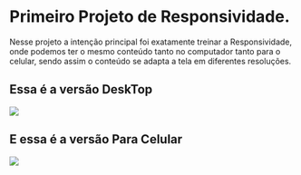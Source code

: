<h1> Primeiro Projeto de Responsividade.</h1>


<p> Nesse projeto a intenção principal foi exatamente treinar a Responsividade, onde podemos ter o mesmo conteúdo
    tanto no computador tanto para o celular, sendo assim o conteúdo se adapta a tela em diferentes resoluções.</p>
<h2> Essa é a versão DeskTop</h2>
<img src="https://raw.githubusercontent.com/yDavidLima/CSSM-dulo-2/88e18d36a36e156fb33bc0f69cb5312aec270e81/assets/Vers%C3%A3o%20Pc.png">
    <h2> E essa é a versão Para Celular</h2>
<img src="https://raw.githubusercontent.com/yDavidLima/CSSM-dulo-2/88e18d36a36e156fb33bc0f69cb5312aec270e81/assets/Vers%C3%A3o%20Cell.png">    
